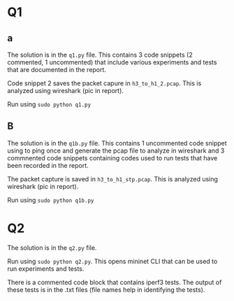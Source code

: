 # Q1

## a

The solution is in the `q1.py` file. This contains 3 code snippets (2 commented, 1 uncommented) that include various experiments and tests that are documented in the report.

Code snippet 2 saves the packet capure in `h3_to_h1_2.pcap`. This is analyzed using wireshark (pic in report).

Run using `sudo python q1.py`

## B

The solution is in the `q1b.py` file. This contains 1 uncommented code snippet using to ping once and generate the pcap file to analyze in wireshark and 3 commnented code snippets containing codes used to run tests that have been recorded in the report.

The packet capture is saved in `h3_to_h1_stp.pcap`. This is analyzed using wireshark (pic in report).

Run using `sudo python q1b.py`

# Q2

The solution is in the `q2.py` file. 

Run using `sudo python q2.py`. This opens mininet CLI that can be used to run experiments and tests. 

There is a commented code block that contains iperf3 tests. The output of these tests is in the .txt files (file names help in identifying the tests).